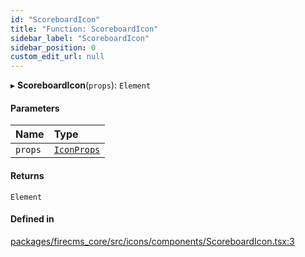 ```yaml
---
id: "ScoreboardIcon"
title: "Function: ScoreboardIcon"
sidebar_label: "ScoreboardIcon"
sidebar_position: 0
custom_edit_url: null
---
```


▸ **ScoreboardIcon**(`props`): `Element`

#### Parameters

| Name | Type |
| :------ | :------ |
| `props` | [`IconProps`](../types/IconProps.md) |

#### Returns

`Element`

#### Defined in

[packages/firecms_core/src/icons/components/ScoreboardIcon.tsx:3](https://github.com/FireCMSco/firecms/blob/d45f3739/packages/firecms_core/src/icons/components/ScoreboardIcon.tsx#L3)
